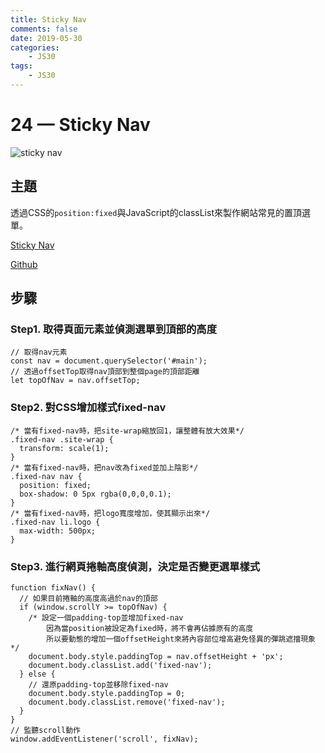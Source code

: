 ```yaml
---
title: Sticky Nav
comments: false
date: 2019-05-30
categories:
    - JS30
tags:
    - JS30
---
```


# 24 — Sticky Nav

![sticky nav](0_5ZMxzdSVSKUWuVoo.png)

## 主題

透過CSS的`position:fixed`與JavaScript的classList來製作網站常見的置頂選單。

[Sticky Nav](https://des86532.github.io/javascript-30/24_Sticky-Nav/index.html)

[Github](https://github.com/des86532/javascript-30/tree/master/24_Sticky-Nav)

## 步驟

### Step1. 取得頁面元素並偵測選單到頂部的高度
```
// 取得nav元素
const nav = document.querySelector('#main');
// 透過offsetTop取得nav頂部到整個page的頂部距離
let topOfNav = nav.offsetTop;
```

### Step2. 對CSS增加樣式fixed-nav
```
/* 當有fixed-nav時，把site-wrap縮放回1，讓整體有放大效果*/
.fixed-nav .site-wrap {
  transform: scale(1);
}
/* 當有fixed-nav時，把nav改為fixed並加上陰影*/
.fixed-nav nav {
  position: fixed;
  box-shadow: 0 5px rgba(0,0,0,0.1);
}
/* 當有fixed-nav時，把logo寬度增加，使其顯示出來*/
.fixed-nav li.logo {
  max-width: 500px;
}
```

### Step3. 進行網頁捲軸高度偵測，決定是否變更選單樣式
```
function fixNav() {
  // 如果目前捲軸的高度高過於nav的頂部
  if (window.scrollY >= topOfNav) {
    /* 設定一個padding-top並增加fixed-nav
        因為當position被設定為fixed時，將不會再佔據原有的高度
        所以要動態的增加一個offsetHeight來將內容部位增高避免怪異的彈跳遮擋現象  */
    document.body.style.paddingTop = nav.offsetHeight + 'px';
    document.body.classList.add('fixed-nav');
  } else {
    // 還原padding-top並移除fixed-nav
    document.body.style.paddingTop = 0;
    document.body.classList.remove('fixed-nav');
  }
}
// 監聽scroll動作
window.addEventListener('scroll', fixNav);
```